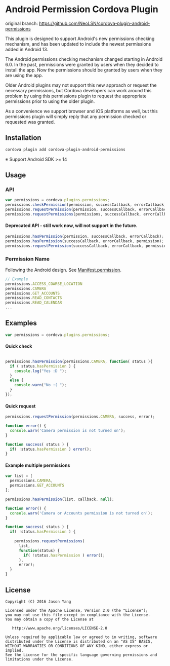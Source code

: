Android Permission Cordova Plugin
========
original branch: https://github.com/NeoLSN/cordova-plugin-android-permissions

This plugin is designed to support Android's new permissions checking mechanism, and has been updated to include the newest permissions added in Android 13.

The Android permissions checking mechanism changed starting in Android 6.0. In the past, permissions were granted by users when they decided to install the app.
Now the permissions should be granted by users when they are using the app.

Older Android plugins may not support this new approach or request the necessary permissions,
but Cordova developers can work around this problem by using this permissions plugin to request the appropriate permissions prior to using the older plugin.

As a convenience we support browser and iOS platforms as well, but this permissions plugin will simply reply that any permission checked or requested was granted.

Installation
--------

```bash
cordova plugin add cordova-plugin-android-permissions
```

※ Support Android SDK >= 14

Usage
--------

### API

```javascript
var permissions = cordova.plugins.permissions;
permissions.checkPermission(permission, successCallback, errorCallback);
permissions.requestPermission(permission, successCallback, errorCallback);
permissions.requestPermissions(permissions, successCallback, errorCallback);
```

#### Deprecated API - still work now, will not support in the future.
```javascript
permissions.hasPermission(permission, successCallback, errorCallback);
permissions.hasPermission(successCallback, errorCallback, permission);
permissions.requestPermission(successCallback, errorCallback, permission);
```

### Permission Name

Following the Android design. See [Manifest.permission](http://developer.android.com/intl/zh-tw/reference/android/Manifest.permission.html).
```javascript
// Example
permissions.ACCESS_COARSE_LOCATION
permissions.CAMERA
permissions.GET_ACCOUNTS
permissions.READ_CONTACTS
permissions.READ_CALENDAR
...
```

## Examples
```js
var permissions = cordova.plugins.permissions;
```

#### Quick check
```js

permissions.hasPermission(permissions.CAMERA, function( status ){
  if ( status.hasPermission ) {
    console.log("Yes :D ");
  }
  else {
    console.warn("No :( ");
  }
});
```
#### Quick request
```js
permissions.requestPermission(permissions.CAMERA, success, error);

function error() {
  console.warn('Camera permission is not turned on');
}

function success( status ) {
  if( !status.hasPermission ) error();
}
```
#### Example multiple permissions
```js
var list = [
  permissions.CAMERA,
  permissions.GET_ACCOUNTS
];

permissions.hasPermission(list, callback, null);

function error() {
  console.warn('Camera or Accounts permission is not turned on');
}

function success( status ) {
  if( !status.hasPermission ) {
  
    permissions.requestPermissions(
      list,
      function(status) {
        if( !status.hasPermission ) error();
      },
      error);
  }
}
```

License
--------

    Copyright (C) 2016 Jason Yang

    Licensed under the Apache License, Version 2.0 (the "License");
    you may not use this file except in compliance with the License.
    You may obtain a copy of the License at

       http://www.apache.org/licenses/LICENSE-2.0

    Unless required by applicable law or agreed to in writing, software
    distributed under the License is distributed on an "AS IS" BASIS,
    WITHOUT WARRANTIES OR CONDITIONS OF ANY KIND, either express or implied.
    See the License for the specific language governing permissions and
    limitations under the License.
